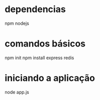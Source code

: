 # dependencias
npm
nodejs

# comandos básicos
npm init
npm install express redis

# iniciando a aplicação
node app.js
